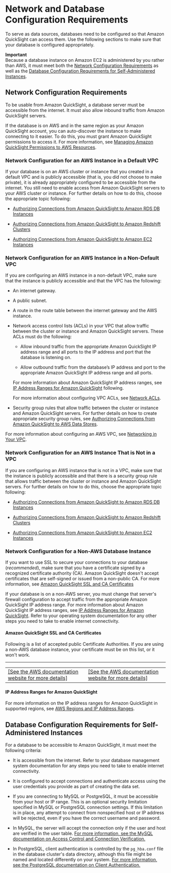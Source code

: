 # Network and Database Configuration Requirements<a name="configure-access"></a>

To serve as data sources, databases need to be configured so that Amazon QuickSight can access them\. Use the following sections to make sure that your database is configured appropriately\. 

**Important**  
Because a database instance on Amazon EC2 is administered by you rather than AWS, it must meet both the [Network Configuration Requirements](#network-configuration-requirements) as well as the [Database Configuration Requirements for Self\-Administered Instances](#database-configuration-requirements)\.

## Network Configuration Requirements<a name="network-configuration-requirements"></a>

To be usable from Amazon QuickSight, a database server must be accessible from the internet\. It must also allow inbound traffic from Amazon QuickSight servers\. 

If the database is on AWS and in the same region as your Amazon QuickSight account, you can auto\-discover the instance to make connecting to it easier\. To do this, you must grant Amazon QuickSight permissions to access it\. For more information, see [Managing Amazon QuickSight Permissions to AWS Resources](managing-permissions.md)\.

### Network Configuration for an AWS Instance in a Default VPC<a name="network-configuration-aws-default-vpc"></a>

If your database is on an AWS cluster or instance that you created in a default VPC and is publicly accessible \(that is, you did not choose to make private\), it is already appropriately configured to be accessible from the internet\. You still need to enable access from Amazon QuickSight servers to your AWS cluster or instance\. For further details on how to do this, choose the appropriate topic following:

+ [Authorizing Connections from Amazon QuickSight to Amazon RDS DB Instances](enabling-access-rds.md)

+ [Authorizing Connections from Amazon QuickSight to Amazon Redshift Clusters](enabling-access-redshift.md)

+ [Authorizing Connections from Amazon QuickSight to Amazon EC2 Instances](enabling-access-ec2.md)

### Network Configuration for an AWS Instance in a Non\-Default VPC<a name="network-configuration-aws-nondefault-vpc"></a>

If you are configuring an AWS instance in a non\-default VPC, make sure that the instance is publicly accessible and that the VPC has the following: 

+ An internet gateway\.

+ A public subnet\.

+ A route in the route table between the internet gateway and the AWS instance\.

+ Network access control lists \(ACLs\) in your VPC that allow traffic between the cluster or instance and Amazon QuickSight servers\. These ACLs must do the following:

  + Allow inbound traffic from the appropriate Amazon QuickSight IP address range and all ports to the IP address and port that the database is listening on\.

  + Allow outbound traffic from the database’s IP address and port to the appropriate Amazon QuickSight IP address range and all ports\.

  For more information about Amazon QuickSight IP address ranges, see [IP Address Ranges for Amazon QuickSight](#ip-address-ranges) following\.

  For more information about configuring VPC ACLs, see [Network ACLs](http://docs.aws.amazon.com/AmazonVPC/latest/UserGuide/VPC_ACLs.html)\.

+ Security group rules that allow traffic between the cluster or instance and Amazon QuickSight servers\. For further details on how to create appropriate security group rules, see [Authorizing Connections from Amazon QuickSight to AWS Data Stores](enabling-access.md)\.

For more information about configuring an AWS VPC, see [Networking in Your VPC](http://docs.aws.amazon.com/AmazonVPC/latest/UserGuide/VPC_Networking.html)\.

### Network Configuration for an AWS Instance That is Not in a VPC<a name="network-configuration-aws-no-vpc"></a>

If you are configuring an AWS instance that is not in a VPC, make sure that the instance is publicly accessible and that there is a security group rule that allows traffic between the cluster or instance and Amazon QuickSight servers\. For further details on how to do this, choose the appropriate topic following:

+ [Authorizing Connections from Amazon QuickSight to Amazon RDS DB Instances](enabling-access-rds.md)

+ [Authorizing Connections from Amazon QuickSight to Amazon Redshift Clusters](enabling-access-redshift.md)

+ [Authorizing Connections from Amazon QuickSight to Amazon EC2 Instances](enabling-access-ec2.md)

### Network Configuration for a Non\-AWS Database Instance<a name="network-configuration-not-aws"></a>

If you want to use SSL to secure your connections to your database \(*recommended*\), make sure that you have a certificate signed by a recognized certificate authority \(CA\)\. Amazon QuickSight doesn't accept certificates that are self\-signed or issued from a non\-public CA\. For more information, see [Amazon QuickSight SSL and CA Certificates](#ca-certificates) 

If your database is on a non\-AWS server, you must change that server's firewall configuration to accept traffic from the appropriate Amazon QuickSight IP address range\. For more information about Amazon QuickSight IP address ranges, see [IP Address Ranges for Amazon QuickSight](#ip-address-ranges)\. Refer to your operating system documentation for any other steps you need to take to enable internet connectivity\.

#### Amazon QuickSight SSL and CA Certificates<a name="ca-certificates"></a>

Following is a list of accepted public Certificate Authorities\. If you are using a non\-AWS database instance, your certificate must be on this list, or it won't work\.


****  

|  |  | 
| --- |--- |
|  [\[See the AWS documentation website for more details\]](http://docs.aws.amazon.com/quicksight/latest/user/configure-access.html)  |  [\[See the AWS documentation website for more details\]](http://docs.aws.amazon.com/quicksight/latest/user/configure-access.html)  | 

#### IP Address Ranges for Amazon QuickSight<a name="ip-address-ranges"></a>

For more information on the IP address ranges for Amazon QuickSight in supported regions, see [AWS Regions and IP Address Ranges](regions.md)\.

## Database Configuration Requirements for Self\-Administered Instances<a name="database-configuration-requirements"></a>

For a database to be accessible to Amazon QuickSight, it must meet the following criteria: 

+ It is accessible from the internet\. Refer to your database management system documentation for any steps you need to take to enable internet connectivity\.

+ It is configured to accept connections and authenticate access using the user credentials you provide as part of creating the data set\.

+  If you are connecting to MySQL or PostgreSQL, it must be accessible from your host or IP range\. This is an optional security limitation specified in MySQL or PostgreSQL connection settings\. If this limitation is in place, any attempt to connect from nonspecified host or IP address will be rejected, even if you have the correct username and password\. 

  +  In MySQL, the server will accept the connection only if the user and host are verified in the user table\. [ For more information, see the MySQL documentation on Access Control and Connection Verification\. ](https://dev.mysql.com/doc/refman/5.7/en/connection-access.html) 

  +  In PostgreSQL, client authentication is controlled by the `pg_hba.conf` file in the database cluster's data directory, although this file might be named and located differently on your system\. [ For more information, see the PostgreSQL documentation on Client Authentication\. ](https://www.postgresql.org/docs/9.3/static/client-authentication.html) 